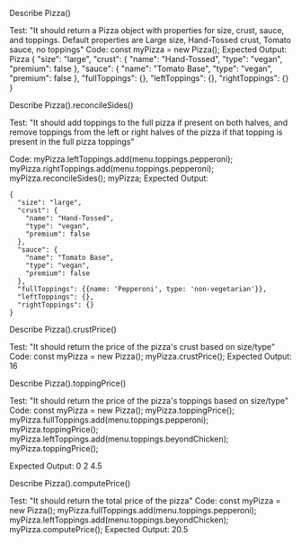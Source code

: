 Describe Pizza()

Test: "It should return a Pizza object with properties for size, crust, sauce, and toppings. Default properties are Large size, Hand-Tossed crust, Tomato sauce, no toppings"
Code: const myPizza = new Pizza();
Expected Output: Pizza {
"size": "large",
"crust": {
"name": "Hand-Tossed",
"type": "vegan",
"premium": false
},
"sauce": {
"name": "Tomato Base",
"type": "vegan",
"premium": false
},
"fullToppings": {},
"leftToppings": {},
"rightToppings": {}
}

Describe Pizza().reconcileSides()

Test: "It should add toppings to the full pizza if present on both halves, and remove toppings from the left or right halves of the pizza if that topping is present in the full pizza toppings"

Code: myPizza.leftToppings.add(menu.toppings.pepperoni);
myPizza.rightToppings.add(menu.toppings.pepperoni);
myPizza.reconcileSides();
myPizza;
Expected Output:

```
{
  "size": "large",
  "crust": {
    "name": "Hand-Tossed",
    "type": "vegan",
    "premium": false
  },
  "sauce": {
    "name": "Tomato Base",
    "type": "vegan",
    "premium": false
  },
  "fullToppings": {{name: 'Pepperoni', type: 'non-vegetarian'}},
  "leftToppings": {},
  "rightToppings": {}
}
```

Describe Pizza().crustPrice()

Test: "It should return the price of the pizza's crust based on size/type"
Code: const myPizza = new Pizza();
myPizza.crustPrice();
Expected Output: 16

Describe Pizza().toppingPrice()

Test: "It should return the price of the pizza's toppings based on size/type"
Code: const myPizza = new Pizza();
myPizza.toppingPrice();
myPizza.fullToppings.add(menu.toppings.pepperoni);
myPizza.toppingPrice();
myPizza.leftToppings.add(menu.toppings.beyondChicken);
myPizza.toppingPrice();

Expected Output: 0
2
4.5

Describe Pizza().computePrice()

Test: "It should return the total price of the pizza"
Code: const myPizza = new Pizza();
myPizza.fullToppings.add(menu.toppings.pepperoni);
myPizza.leftToppings.add(menu.toppings.beyondChicken);
myPizza.computePrice();
Expected Output: 20.5
